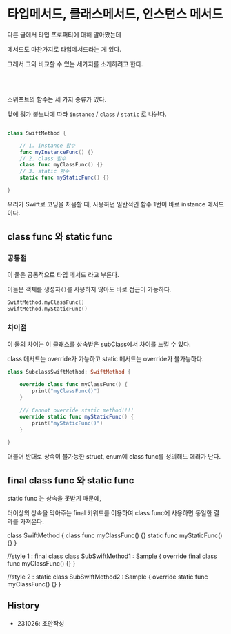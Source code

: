 # 타입메서드, 클래스메서드, 인스턴스 메서드

다른 글에서 타입 프로퍼티에 대해 알아봤는데

메서드도 마찬가지로 타입메서드라는 게 있다.

그래서 그와 비교할 수 있는 세가지를 소개하려고 한다. 


<br><br>

스위프트의 함수는 세 가지 종류가 있다.

앞에 뭐가 붙느냐에 따라 `instance` / `class` / `static` 로 나뉜다.


```swift

class SwiftMethod {

    // 1. Instance 함수
    func myInstanceFunc() {}
    // 2. class 함수
    class func myClassFunc() {}
    // 3. static 함수
    static func myStaticFunc() {}

}
```

우리가 Swift로 코딩을 처음할 때, 사용하던 일반적인 함수 1번이 바로 instance 메서드이다. 

## class func 와 static func

### 공통점
이 둘은 공통적으로 타입 메서드 라고 부른다. 

이들은 객체를 생성자`()`를 사용하지 않아도 바로 접근이 가능하다.


```swift
SwiftMethod.myClassFunc()
SwiftMethod.myStaticFunc()
```

### 차이점

이 둘의 차이는 이 클래스를 상속받은 subClass에서 차이를 느낄 수 있다.

class 메서드는 override가 가능하고
static 메서드는 override가 불가능하다.


```swift
class SubclassSwiftMethod: SwiftMethod {
    
    override class func myClassFunc() {
        print("myClassFunc()")
    }
    
    /// Cannot override static method!!!!
    override static func myStaticFunc() {
        print("myStaticFunc()")
    }
    
}

```

더불어 반대로 상속이 불가능한 struct, enum에 class func를 정의해도 에러가 난다.  

## final class func 와 static func

static func 는 상속을 못받기 때문에,

더이상의 상속을 막아주는 final 키워드를 이용하여 class func에 사용하면 동일한 결과를 가져온다. 

class SwiftMethod {
    class func myClassFunc() {}
    static func myStaticFunc() {}
}

//style 1 : final class
class SubSwiftMethod1 : Sample {
    override final class func myClassFunc() {}
}

//style 2 : static
class SubSwiftMethod2 : Sample {
    override static func myClassFunc() {}
}



## History

- 231026: 초안작성
